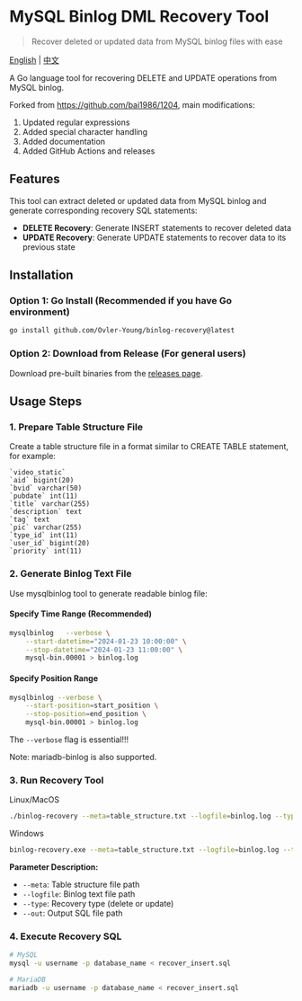 # MySQL Binlog DML Recovery Tool

> Recover deleted or updated data from MySQL binlog files with ease

[English](README.md) | [中文](README.CN.md)

A Go language tool for recovering DELETE and UPDATE operations from MySQL binlog.

Forked from <https://github.com/bai1986/1204>, main modifications:

1. Updated regular expressions
2. Added special character handling
3. Added documentation
4. Added GitHub Actions and releases

## Features

This tool can extract deleted or updated data from MySQL binlog and generate corresponding recovery SQL statements:

- **DELETE Recovery**: Generate INSERT statements to recover deleted data
- **UPDATE Recovery**: Generate UPDATE statements to recover data to its previous state

## Installation

### Option 1: Go Install (Recommended if you have Go environment)

```bash
go install github.com/Ovler-Young/binlog-recovery@latest
```

### Option 2: Download from Release (For general users)

Download pre-built binaries from the [releases page](https://github.com/Ovler-Young/binlog-recovery/releases).

## Usage Steps

### 1. Prepare Table Structure File

Create a table structure file in a format similar to CREATE TABLE statement, for example:

```mysql
`video_static`
`aid` bigint(20)
`bvid` varchar(50)
`pubdate` int(11)
`title` varchar(255)
`description` text
`tag` text
`pic` varchar(255)
`type_id` int(11)
`user_id` bigint(20)
`priority` int(11)
```

### 2. Generate Binlog Text File

Use mysqlbinlog tool to generate readable binlog file:

#### Specify Time Range (Recommended)

```bash
mysqlbinlog   --verbose \
    --start-datetime="2024-01-23 10:00:00" \
    --stop-datetime="2024-01-23 11:00:00" \
    mysql-bin.00001 > binlog.log
```

#### Specify Position Range

```bash
mysqlbinlog --verbose \
    --start-position=start_position \
    --stop-position=end_position \
    mysql-bin.00001 > binlog.log
```

The `--verbose` flag is essential!!!

Note: mariadb-binlog is also supported.

### 3. Run Recovery Tool

Linux/MacOS

```bash
./binlog-recovery --meta=table_structure.txt --logfile=binlog.log --type=delete --out=recover_insert.sql
```

Windows

```bash
binlog-recovery.exe --meta=table_structure.txt --logfile=binlog.log --type=delete --out=recover_insert.sql
```

**Parameter Description:**

- `--meta`: Table structure file path
- `--logfile`: Binlog text file path
- `--type`: Recovery type (delete or update)
- `--out`: Output SQL file path

### 4. Execute Recovery SQL

```bash
# MySQL
mysql -u username -p database_name < recover_insert.sql

# MariaDB
mariadb -u username -p database_name < recover_insert.sql
```
